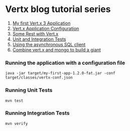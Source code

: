 
# Vertx blog tutorial series

 1. [My first Vert.x 3 Application](https://vertx.io/blog/my-first-vert-x-3-application/)
 2. [Vert.x Application Configuration](https://vertx.io/blog/vert-x-application-configuration/)
 3. [Some Rest with Vert.x](https://vertx.io/blog/some-rest-with-vert-x/)
 4. [Unit and Integration Tests](https://vertx.io/blog/unit-and-integration-tests/)
 5. [Using the asynchronous SQL client](https://vertx.io/blog/using-the-asynchronous-sql-client/)
 6. [Combine vert.x and mongo to build a giant](https://vertx.io/blog/combine-vert-x-and-mongo-to-build-a-giant/)



### Running the application with a configuration file

```
java -jar target/my-first-app-1.2.0-fat.jar -conf target/classes/vertx-conf.json
```

### Running Unit Tests

```shell
mvn test
```

### Running Integration Tests

```shell
mvn verify
```
